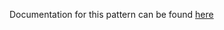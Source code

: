 Documentation for this pattern can be found [here](https://github.com/awslabs/aws-solutions-constructs/blob/main/source/patterns/%40aws-solutions-constructs/aws-cloudfront-mediastore/README.adoc)
